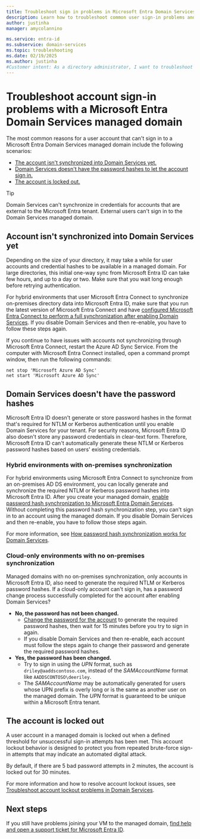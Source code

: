 ```yaml
---
title: Troubleshoot sign in problems in Microsoft Entra Domain Services | Microsoft Docs
description: Learn how to troubleshoot common user sign-in problems and errors in Microsoft Entra Domain Services.
author: justinha
manager: amycolannino

ms.service: entra-id
ms.subservice: domain-services
ms.topic: troubleshooting
ms.date: 02/19/2025
ms.author: justinha
#Customer intent: As a directory administrator, I want to troubleshoot user account sign in problems in a Microsoft Entra Domain Services managed domain.
---
```


# Troubleshoot account sign-in problems with a Microsoft Entra Domain Services managed domain

The most common reasons for a user account that can't sign in to a Microsoft Entra Domain Services managed domain include the following scenarios:

* [The account isn't synchronized into Domain Services yet.](#account-isnt-synchronized-into-azure-ad-ds-yet)
* [Domain Services doesn't have the password hashes to let the account sign in.](#azure-ad-ds-doesnt-have-the-password-hashes)
* [The account is locked out.](#the-account-is-locked-out)

> [!TIP]
> Domain Services can't synchronize in credentials for accounts that are external to the Microsoft Entra tenant. External users can't sign in to the Domain Services managed domain.

<a name='account-isnt-synchronized-into-azure-ad-ds-yet'></a>

## Account isn't synchronized into Domain Services yet

Depending on the size of your directory, it may take a while for user accounts and credential hashes to be available in a managed domain. For large directories, this initial one-way sync from Microsoft Entra ID can take few hours, and up to a day or two. Make sure that you wait long enough before retrying authentication.

For hybrid environments that user Microsoft Entra Connect to synchronize on-premises directory data into Microsoft Entra ID, make sure that you run the latest version of Microsoft Entra Connect and have [configured Microsoft Entra Connect to perform a full synchronization after enabling Domain Services][azure-ad-connect-phs]. If you disable Domain Services and then re-enable, you have to follow these steps again.

If you continue to have issues with accounts not synchronizing through Microsoft Entra Connect, restart the Azure AD Sync Service. From the computer with Microsoft Entra Connect installed, open a command prompt window, then run the following commands:

```console
net stop 'Microsoft Azure AD Sync'
net start 'Microsoft Azure AD Sync'
```

<a name='azure-ad-ds-doesnt-have-the-password-hashes'></a>

## Domain Services doesn't have the password hashes

Microsoft Entra ID doesn't generate or store password hashes in the format that's required for NTLM or Kerberos authentication until you enable Domain Services for your tenant. For security reasons, Microsoft Entra ID also doesn't store any password credentials in clear-text form. Therefore, Microsoft Entra ID can't automatically generate these NTLM or Kerberos password hashes based on users' existing credentials.

### Hybrid environments with on-premises synchronization

For hybrid environments using Microsoft Entra Connect to synchronize from an on-premises AD DS environment, you can locally generate and synchronize the required NTLM or Kerberos password hashes into Microsoft Entra ID. After you create your managed domain, [enable password hash synchronization to Microsoft Entra Domain Services][azure-ad-connect-phs]. Without completing this password hash synchronization step, you can't sign in to an account using the managed domain. If you disable Domain Services and then re-enable, you have to follow those steps again.

For more information, see [How password hash synchronization works for Domain Services][phs-process].

### Cloud-only environments with no on-premises synchronization

Managed domains with no on-premises synchronization, only accounts in Microsoft Entra ID, also need to generate the required NTLM or Kerberos password hashes. If a cloud-only account can't sign in, has a password change process successfully completed for the account after enabling Domain Services?

* **No, the password has not been changed.**
    * [Change the password for the account][enable-user-accounts] to generate the required password hashes, then wait for 15 minutes before you try to sign in again.
    * If you disable Domain Services and then re-enable, each account must follow the steps again to change their password and generate the required password hashes.
* **Yes, the password has been changed.**
    * Try to sign in using the *UPN* format, such as `driley@aaddscontoso.com`, instead of the *SAMAccountName* format like `AADDSCONTOSO\deeriley`.
    * The *SAMAccountName* may be automatically generated for users whose UPN prefix is overly long or is the same as another user on the managed domain. The *UPN* format is guaranteed to be unique within a Microsoft Entra tenant.

## The account is locked out

A user account in a managed domain is locked out when a defined threshold for unsuccessful sign-in attempts has been met. This account lockout behavior is designed to protect you from repeated brute-force sign-in attempts that may indicate an automated digital attack.

By default, if there are 5 bad password attempts in 2 minutes, the account is locked out for 30 minutes.

For more information and how to resolve account lockout issues, see [Troubleshoot account lockout problems in Domain Services][troubleshoot-account-lockout].

## Next steps

If you still have problems joining your VM to the managed domain, [find help and open a support ticket for Microsoft Entra ID][azure-ad-support].

<!-- INTERNAL LINKS -->
[troubleshoot-account-lockout]: troubleshoot-account-lockout.md
[azure-ad-connect-phs]: ./tutorial-configure-password-hash-sync.md
[enable-user-accounts]:  tutorial-create-instance.md#enable-user-accounts-for-azure-ad-ds
[phs-process]: /azure/active-directory/hybrid/connect/how-to-connect-password-hash-synchronization#password-hash-sync-process-for-azure-ad-domain-services
[azure-ad-support]: /azure/active-directory/fundamentals/how-to-get-support
